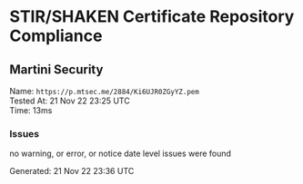 # STIR/SHAKEN Certificate Repository Compliance

## Martini Security

Name: `https://p.mtsec.me/2884/Ki6UJR0ZGyYZ.pem`\
Tested At: 21 Nov 22 23:25 UTC\
Time: 13ms

### Issues

no warning, or error, or notice date level issues were found

Generated: 21 Nov 22 23:36 UTC